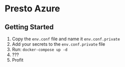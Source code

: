 # Presto Azure

## Getting Started

1. Copy the `env.conf` file and name it `env.conf.private`
2. Add your secrets to the `env.conf.private` file
3. Run: `docker-compose up -d`
4. ???
5. Profit
